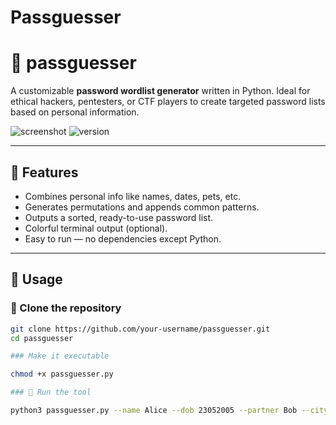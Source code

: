 ﻿# Passguesser

# 🔐 passguesser

A customizable **password wordlist generator** written in Python. Ideal for ethical hackers, pentesters, or CTF players to create targeted password lists based on personal information.

![screenshot](https://img.shields.io/badge/python-3.6%2B-blue.svg)
![version](https://img.shields.io/badge/version-1.0-green)

---

## 🧠 Features

- Combines personal info like names, dates, pets, etc.
- Generates permutations and appends common patterns.
- Outputs a sorted, ready-to-use password list.
- Colorful terminal output (optional).
- Easy to run — no dependencies except Python.

---

## 🚀 Usage

### 🔧 Clone the repository
```bash
git clone https://github.com/your-username/passguesser.git
cd passguesser

### Make it executable

chmod +x passguesser.py

### 🧪 Run the tool

python3 passguesser.py --name Alice --dob 23052005 --partner Bob --city Paris --output mylist.txt

